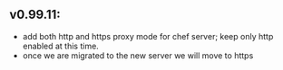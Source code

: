 ## v0.99.11:
* add both http and https proxy mode for chef server; keep only http enabled at this time.
* once we are migrated to the new server we will move to https
